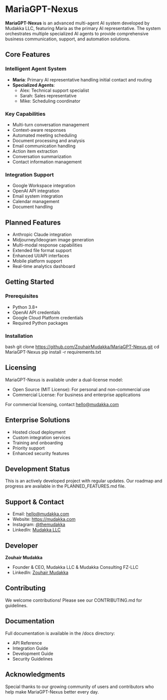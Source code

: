 # MariaGPT-Nexus

**MariaGPT-Nexus** is an advanced multi-agent AI system developed by Mudakka LLC, featuring Maria as the primary AI representative. The system orchestrates multiple specialized AI agents to provide comprehensive business communication, support, and automation solutions.

## Core Features

### Intelligent Agent System
- **Maria**: Primary AI representative handling initial contact and routing
- **Specialized Agents**:
  - Alex: Technical support specialist
  - Sarah: Sales representative
  - Mike: Scheduling coordinator

### Key Capabilities
- Multi-turn conversation management
- Context-aware responses
- Automated meeting scheduling
- Document processing and analysis
- Email communication handling
- Action item extraction
- Conversation summarization
- Contact information management

### Integration Support
- Google Workspace integration
- OpenAI API integration
- Email system integration
- Calendar management
- Document handling

## Planned Features
- Anthropic Claude integration
- Midjourney/Ideogram image generation
- Multi-modal response capabilities
- Extended file format support
- Enhanced UI/API interfaces
- Mobile platform support
- Real-time analytics dashboard

## Getting Started

### Prerequisites
- Python 3.8+
- OpenAI API credentials
- Google Cloud Platform credentials
- Required Python packages

### Installation
bash
git clone https://github.com/ZouhairMudakka/MariaGPT-Nexus.git
cd MariaGPT-Nexus
pip install -r requirements.txt

## Licensing
MariaGPT-Nexus is available under a dual-license model:
- Open Source (MIT License): For personal and non-commercial use
- Commercial License: For business and enterprise applications

For commercial licensing, contact hello@mudakka.com

## Enterprise Solutions
- Hosted cloud deployment
- Custom integration services
- Training and onboarding
- Priority support
- Enhanced security features

## Development Status
This is an actively developed project with regular updates. Our roadmap and progress are available in the PLANNED_FEATURES.md file.

## Support & Contact
- Email: hello@mudakka.com
- Website: https://mudakka.com
- Instagram: [@themudakka](https://www.instagram.com/themudakka)
- LinkedIn: [Mudakka LLC](https://www.linkedin.com/company/mudakka/)

## Developer
**Zouhair Mudakka**
- Founder & CEO, Mudakka LLC & Mudakka Consulting FZ-LLC
- LinkedIn: [Zouhair Mudakka](https://www.linkedin.com/in/zouhair-ai/)

## Contributing
We welcome contributions! Please see our CONTRIBUTING.md for guidelines.

## Documentation
Full documentation is available in the /docs directory:
- API Reference
- Integration Guide
- Development Guide
- Security Guidelines

## Acknowledgments
Special thanks to our growing community of users and contributors who help make MariaGPT-Nexus better every day.
